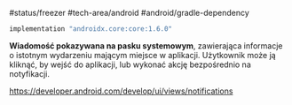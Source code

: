 #status/freezer 
#tech-area/android 
#android/gradle-dependency 

```groovy
implementation "androidx.core:core:1.6.0"  
```

**Wiadomość pokazywana na pasku systemowym**, zawierająca informacje o istotnym wydarzeniu mającym miejsce w aplikacji. Użytkownik może ją kliknąć, by wejść do aplikacji, lub wykonać akcję bezpośrednio na notyfikacji.

https://developer.android.com/develop/ui/views/notifications



